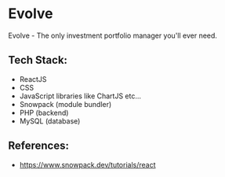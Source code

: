 # Evolve
Evolve - The only investment portfolio manager you'll ever need.

## Tech Stack:

- ReactJS
- CSS
- JavaScript libraries like ChartJS etc...
- Snowpack (module bundler)
- PHP (backend)
- MySQL (database)


## References:

- https://www.snowpack.dev/tutorials/react